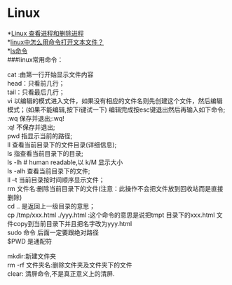 # Linux

*[Linux 查看进程和删除进程](http://www.cnblogs.com/lucyjiayou/archive/2012/02/24/2366194.html)  
*[linux中怎么用命令打开文本文件？](http://zhidao.baidu.com/link?url=NfcTZ-nKnMTecC0c_BGHQ24m6A4ZE0xRgKOZdyTctjxKTQ-2goyNR2FWjuSFYbPsh3w-tkvsBM-ZWg1t3Lgjga)  
*[ls命令](http://blog.csdn.net/gw569453350game/article/details/46472205)  
###linux常用命令：

cat :由第一行开始显示文件内容  
head：只看前几行；  
tail：只看最后几行；  
vi   以编辑的模式进入文件，如果没有相应的文件名则先创建这个文件，然后编辑模式；(如果不能编辑,按下i键试一下)
编辑完成按esc键退出然后再输入如下命令;  
:wq  保存并退出;:wq!  
:q!  不保存并退出;  
pwd 指显示当前的路径;  
ll  查看当前目录下的文件目录(详细信息);  
ls  指查看当前目录下的目录;  
ls -lh  # human readable,以 k/M 显示大小  
ls -alh 查看当前目录下的文件;  
ll –t  当前目录按时间顺序显示文件；  
rm 文件名:删除当前目录下的文件(注意：此操作不会把文件放到回收站而是直接删除)  
cd  ..  是返回上一级目录的意思；  
cp /tmp/xxx.html  ./yyy.html :这个命令的意思是说把tmpt  目录下的xxx.html 文件copy到当前目录下并且把名字改为yyy.html   
sudo 命令 后面一定要跟绝对路径  
$PWD 是通配符

mkdir:新建文件夹  
rm -rf 文件夹名:删除文件夹及文件夹下的文件    
clear: 清屏命令,不是真正意义上的清屏.  
